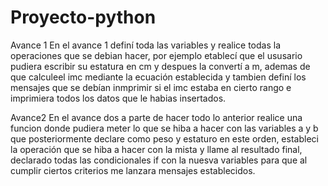 # Proyecto-python
Avance 1
En el avance 1 definí toda las variables y realice todas la operaciones que se debian hacer, por ejemplo etablecí que el ususario pudiera escribir su estatura en cm y despues la convertí a m, ademas de que calculeel imc mediante la ecuación establecida y tambien definí los mensajes que se debían inmprimir si el imc estaba en cierto rango e imprimiera todos los datos que le habias insertados.

Avance2
En el avance dos a parte de hacer todo lo anterior realice una funcion donde pudiera meter lo que se hiba a hacer con las variables a y b que posteriormente declare como peso y estaturo en este orden, estableci la operación que se hiba a hacer con la mista y llame al resultado final, declarado todas las condicionales if con la nuesva variables para que al cumplir ciertos criterios me lanzara mensajes establecidos.
